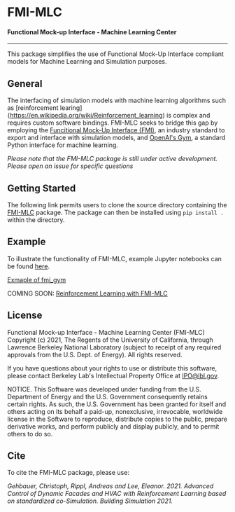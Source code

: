 # FMI-MLC
#### Functional Mock-up Interface - Machine Learning Center
---

This package simplifies the use of Functional Mock-Up Interface compliant models for Machine Learning and Simulation purposes.

## General
The interfacing of simulation models with machine learning algorithms such as [reinforcement learing]{https://en.wikipedia.org/wiki/Reinforcement_learning) is complex and requires custom software bindings. FMI-MLC seeks to bridge this gap by employing the [Funcitional Mock-Up Interface (FMI)](https://fmi-standard.org/), an industry standard to export and interface with simulation models, and [OpenAI's Gym](https://fmi-standard.org/), a standard Python interface for machine learning.

*Please note that the FMI-MLC package is still under active development. Please open an issue for specific questions*

## Getting Started
The following link permits users to clone the source directory containing the [FMI-MLC](https://github.com/LBNL-ETA/FMI-MLC) package. The package can then be installed using `pip install .` within the directory.

## Example
To illustrate the functionality of FMI-MLC, example Jupyter notebooks can be found [here](examples).

[Exmaple of fmi_gym](examples/Test_fmi_gym.ipynb)

COMING SOON: [Reinforcement Learning with FMI-MLC](examples/COMINGSOON.ipynb)

## License
Functional Mock-up Interface - Machine Learning Center (FMI-MLC) Copyright (c) 2021, The Regents of the University of California, through Lawrence Berkeley National Laboratory (subject to receipt of any required approvals from the U.S. Dept. of Energy). All rights reserved.

If you have questions about your rights to use or distribute this software, please contact Berkeley Lab's Intellectual Property Office at IPO@lbl.gov.

NOTICE. This Software was developed under funding from the U.S. Department of Energy and the U.S. Government consequently retains certain rights. As such, the U.S. Government has been granted for itself and others acting on its behalf a paid-up, nonexclusive, irrevocable, worldwide license in the Software to reproduce, distribute copies to the public, prepare derivative works, and perform publicly and display publicly, and to permit others to do so.

## Cite
To cite the FMI-MLC package, please use:

*Gehbauer, Christoph, Rippl, Andreas and Lee, Eleanor. 2021. Advanced Control of Dynamic Facades and HVAC with Reinforcement Learning based on standardized co-Simulation. Building Simulation 2021.*